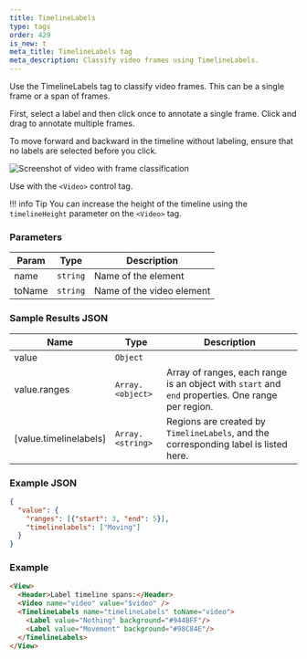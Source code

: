 ```yaml
---
title: TimelineLabels
type: tags
order: 429
is_new: t
meta_title: TimelineLabels tag
meta_description: Classify video frames using TimelineLabels.
---
```


Use the TimelineLabels tag to classify video frames. This can be a single frame or a span of frames.

First, select a label and then click once to annotate a single frame. Click and drag to annotate multiple frames.

To move forward and backward in the timeline without labeling, ensure that no labels are selected before you click.

![Screenshot of video with frame classification](../images/timelinelabels.png)

Use with the `<Video>` control tag.

!!! info Tip
    You can increase the height of the timeline using the `timelineHeight` parameter on the `<Video>` tag.

### Parameters

| Param | Type | Description |
| --- | --- | --- |
| name | <code>string</code> | Name of the element |
| toName | <code>string</code> | Name of the video element |

### Sample Results JSON

| Name | Type | Description |
| --- | --- | --- |
| value | <code>Object</code> |  |
| value.ranges | <code>Array.&lt;object&gt;</code> | Array of ranges, each range is an object with `start` and `end` properties. One range per region. |
| [value.timelinelabels] | <code>Array.&lt;string&gt;</code> | Regions are created by `TimelineLabels`, and the corresponding label is listed here. |

### Example JSON
```json
{
  "value": {
    "ranges": [{"start": 3, "end": 5}],
    "timelinelabels": ["Moving"]
  }
}
```

### Example
```html
<View>
  <Header>Label timeline spans:</Header>
  <Video name="video" value="$video" />
  <TimelineLabels name="timelineLabels" toName="video">
    <Label value="Nothing" background="#944BFF"/>
    <Label value="Movement" background="#98C84E"/>
  </TimelineLabels>
</View>
```
